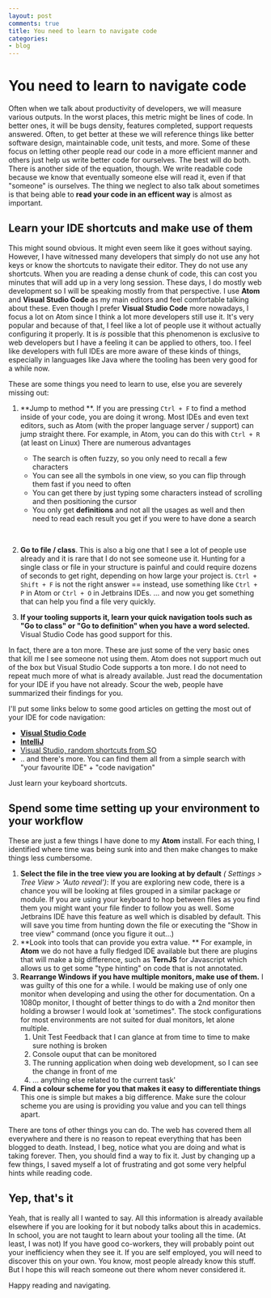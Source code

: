 ```yaml
---
layout: post
comments: true
title: You need to learn to navigate code
categories:
- blog
---
```


# You need to learn to navigate code

Often when we talk about productivity of developers, we will measure various outputs. In the worst places, this metric might be lines of code. In better ones, it will be bugs density, features completed, support requests answered. Often, to get better at these we will reference things like better software design, maintainable code, unit tests,  and more. Some of these focus on letting other people read our code in a more efficient manner and others just help us write better code for ourselves. The best will do both. There is another side of the equation, though.  We write readable code because we know that eventually someone else will read it, even if that "someone" is ourselves.  The thing we neglect to also talk about sometimes is that being able to **read your code in an efficent way** is almost as important.

## Learn your IDE shortcuts and make use of them

This might sound obvious. It might even seem like it goes without saying.  However, I have witnessed many developers that simply do not use any hot keys or know the shortcuts to navigate their editor. They do not use any shortcuts. When you are reading a dense chunk of code, this can cost you minutes that will add up in a very long session. These days, I do mostly web development so I will be speaking mostly from that perspective. I use **Atom** and **Visual Studio Code** as my main editors  and feel comfortable talking about these. Even though I prefer **Visual Studio Code** more nowadays, I focus a lot on Atom since I think a lot more developers still use it. It's very popular and because of that, I feel like a lot of people use it without actually configuring it properly.  It is *is* possible that this phenomenon is exclusive to web developers but I have a feeling it can be applied to others, too. I feel like developers with full IDEs are more aware of these kinds of things, especially in languages like Java where the tooling has been very good for a while now.

These are some things you need to learn to use, else you are severely missing out:

1. **Jump to method **. If you are pressing `Ctrl + F` to find a method inside of your code, you are doing it wrong. Most IDEs and even text editors, such as Atom (with the proper language server / support) can jump straight there. For example, in Atom, you can do this with `Ctrl + R` (at least on Linux) There are numerous advantages

   * The search is often fuzzy, so you only need to recall a few characters
   * You can see all the symbols in one view, so you can flip through them fast if you need to often
   * You can get there by just typing some characters instead of scrolling and then positioning the cursor
   * You only get **definitions** and not all the usages as well and then need to read each result you get if you were to have done a search

   ​

2. **Go to file / class**. This is also a big one that I see a lot of people use already and it is rare that I do not see someone use it. Hunting for a single class or file in your structure is painful and could require dozens of seconds to get right, depending on how large your project is. `Ctrl + Shift + F` is not the right answer ==  instead, use something like `Ctrl + P` in Atom or `Ctrl + O` in Jetbrains IDEs. ... and now you get something that can help you find a file very quickly.

3. **If your tooling supports it, learn your quick navigation tools such as "Go to class" or "Go to definition" when you have a word selected.** Visual Studio Code has good support for this.

In fact, there are a ton more. These are just some of the very basic ones that kill me I see someone not using them. Atom does not support much out of the box but Visual Studio Code supports a ton more. I do not need to repeat much more of what is already available. Just read the documentation for your IDE if you have not already. Scour the web, people have summarized their findings for you.

I'll put some links below to some good articles on getting the most out of your IDE for code navigation:

* **[Visual Studio Code](https://code.visualstudio.com/docs/editor/editingevolved )** 
* **[IntelliJ](https://www.jetbrains.com/help/idea/navigating-through-the-source-code.html)** 
* [Visual Studio, random shortcuts from SO](https://stackoverflow.com/questions/1888161/navigating-through-code-with-keyboard-shortcuts)
* .. and there's more. You can find them all from a simple search with "your favourite IDE" + "code navigation"

Just learn your keyboard shortcuts.

## Spend some time setting up your environment to your workflow

These are just a few things I have done to my **Atom** install. For each thing, I identified where time was being sunk into and then make changes to make things less cumbersome.

1. **Select the file in the tree view you are looking at by default** *( Settings > Tree View > 'Auto reveal')*: If you are exploring new code, there is a chance you will be looking at files grouped in a similar package or module. If you are using your keyboard to hop between files as you find them you  might want your file finder to follow you as well. Some Jetbrains IDE have this feature as well which is disabled by default. This will save you time from hunting down the file or executing the "Show in tree view" command (once you figure it out...)
2. **Look into tools that can provide you extra value. ** For example, in **Atom**   we do not have a fully fledged IDE available but there are plugins that will make a big difference, such as **TernJS** for Javascript which allows us to get some "type hinting" on code that is not annotated. 
3. **Rearrange Windows if you have multiple monitors, make use of them.**  I was guilty of this one for a while. I would be making use of only one monitor when developing and using the other for documentation. On a 1080p monitor, I thought of better things to do with a 2nd monitor then holding a browser I would look at 'sometimes". The stock configurations for most environments are not suited for dual monitors, let alone multiple.
   1. Unit Test Feedback that I can glance at from time to time to make sure nothing is broken
   2. Console ouput that can be monitored
   3. The running application when doing web development, so I can see the change in front of me
   4. ... anything else related to the current task'
      ​
4. **Find a colour scheme for you that makes it easy to differentiate things** This one is simple but makes a big difference. Make sure the colour scheme you are using is providing you value and you can tell things apart.

There are tons of other things you can do. The web has covered them all everywhere and there is no reason to repeat everything that has been blogged to death. Instead, I beg, notice what you are doing and what is taking forever. Then, you should find a way to fix it. Just by changing up a few things, I saved myself a lot of frustrating and got some very helpful hints while reading code.

## Yep, that's it

Yeah, that is really all I wanted to say. All this information is already available elsewhere if you are looking for it but nobody talks about this in academics. In school, you are not taught to learn about your tooling all the time. (At least, I was not) If you have good co-workers, they will probably point out your inefficiency when they see it. If you are self employed, you will need to discover this on your own. You know, most people already know this stuff. But I hope this will reach someone out there whom never considered it.

Happy reading and navigating.